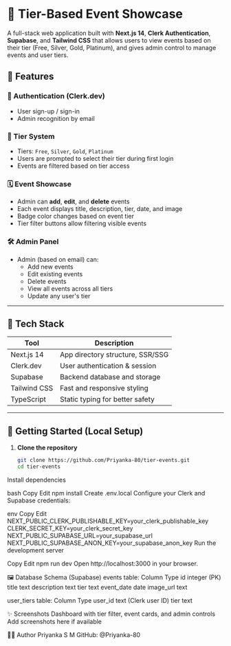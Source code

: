 # 🎉 Tier-Based Event Showcase

A full-stack web application built with **Next.js 14**, **Clerk Authentication**, **Supabase**, and **Tailwind CSS** that allows users to view events based on their tier (Free, Silver, Gold, Platinum), and gives admin control to manage events and user tiers.

## 🔐 Features

### 👥 Authentication (Clerk.dev)
- User sign-up / sign-in
- Admin recognition by email

### 🎯 Tier System
- Tiers: `Free`, `Silver`, `Gold`, `Platinum`
- Users are prompted to select their tier during first login
- Events are filtered based on tier access

### 🗓️ Event Showcase
- Admin can **add**, **edit**, and **delete** events
- Each event displays title, description, tier, date, and image
- Badge color changes based on event tier
- Tier filter buttons allow filtering visible events

### 🛠️ Admin Panel
- Admin (based on email) can:
  - Add new events
  - Edit existing events
  - Delete events
  - View all events across all tiers
  - Update any user's tier

---

## 🧰 Tech Stack

| Tool       | Description                           |
|------------|---------------------------------------|
| Next.js 14 | App directory structure, SSR/SSG      |
| Clerk.dev  | User authentication & session         |
| Supabase   | Backend database and storage          |
| Tailwind CSS | Fast and responsive styling        |
| TypeScript | Static typing for better safety       |

---

## 🚀 Getting Started (Local Setup)

1. **Clone the repository**
   ```bash
   git clone https://github.com/Priyanka-80/tier-events.git
   cd tier-events
Install dependencies

bash
Copy
Edit
npm install
Create .env.local
Configure your Clerk and Supabase credentials:

env
Copy
Edit
NEXT_PUBLIC_CLERK_PUBLISHABLE_KEY=your_clerk_publishable_key
CLERK_SECRET_KEY=your_clerk_secret_key
NEXT_PUBLIC_SUPABASE_URL=your_supabase_url
NEXT_PUBLIC_SUPABASE_ANON_KEY=your_supabase_anon_key
Run the development server

Copy
Edit
npm run dev
Open http://localhost:3000 in your browser.

🖼️ Database Schema (Supabase)
events table:
Column	Type
id	integer (PK)
title	text
description	text
tier	text
event_date	date
image_url	text

user_tiers table:
Column	Type
user_id	text (Clerk user ID)
tier	text

✨ Screenshots
Dashboard with tier filter, event cards, and admin controls
Add screenshots here if available

👩‍💻 Author
Priyanka S M
GitHub: @Priyanka-80
